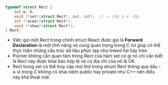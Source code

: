 ```cpp
typedef struct Rect {
    int w, h;
    void (*set)(struct Rect*, int, int);  // <- Chú ý ở đây
    int (*area)(struct Rect*);
    void (*show)(struct Rect*);
} Rect;
```
- Việc gọi một Rect trong chính struct React được gọi là **Forward Declaration** là một tính năng vô cùng quan trọng trong C nó giúp có thể thực hiện những cấu trúc dữ liệu phức tạp như linked list hay tree.
- Pointer không cần quan tâm trong Rect của hàm set có gì nó chỉ cần biết là Rect này được khai báo hợp lệ và có địa chỉ của nó là OK.
- Rect trong set có thể truy cập mọi thứ trong struct Rect thông qua dấu **->** vì trong C không có khai niệm public hay private như C++ nên điều này khá thoải mái.


